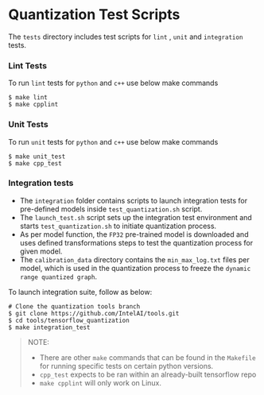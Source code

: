 # Quantization Test Scripts

The `tests` directory includes test scripts for `lint` , `unit` and `integration` tests.


### Lint Tests
To run `lint` tests for `python` and `c++` use below make commands
```
$ make lint
$ make cpplint
```


### Unit Tests
To run `unit` tests for `python` and `c++` use below make commands
```
$ make unit_test
$ make cpp_test
```

### Integration tests
* The `integration` folder contains scripts to launch integration tests for pre-defined models inside `test_quantization.sh` script.
* The `launch_test.sh` script sets up the integration test environment and starts `test_quantization.sh` to initiate quantization process.
* As per model function, the `FP32` pre-trained model is downloaded and uses defined transformations steps to test the quantization process for given model.
* The `calibration_data` directory contains the `min_max_log.txt` files per model, which is used in the quantization process to
freeze the `dynamic range quantized graph`.

To launch integration suite, follow as below:
```
# Clone the quantization tools branch
$ git clone https://github.com/IntelAI/tools.git
$ cd tools/tensorflow_quantization
$ make integration_test
```

>NOTE:
> * There are other `make` commands that can be found in the `Makefile` for running specific tests on certain python versions.
> * `cpp_test` expects to be ran within an already-built tensorflow repo
> * `make cpplint` will only work on Linux.
